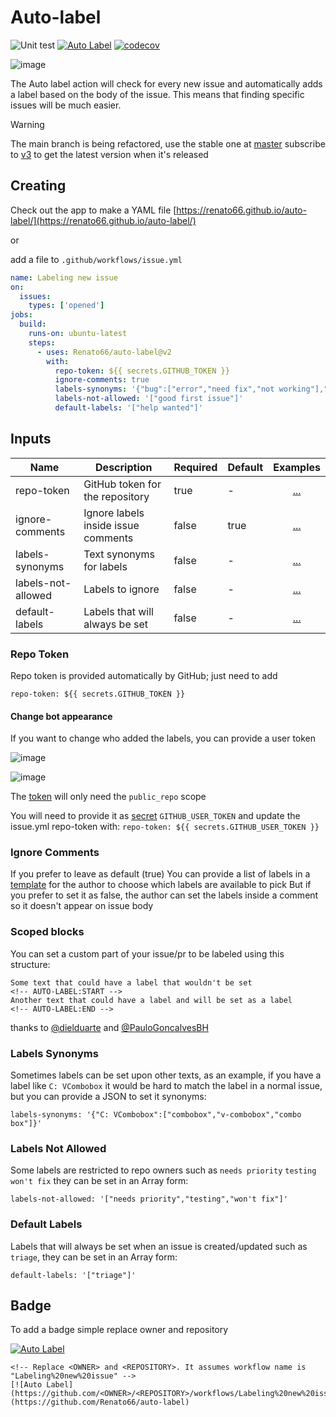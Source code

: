 # Auto-label

![Unit test](https://github.com/Renato66/auto-label/workflows/Unit%20test/badge.svg)
[![Auto Label](https://github.com/Renato66/auto-label/workflows/Labeling%20new%20issue/badge.svg)](https://github.com/Renato66/auto-label)
[![codecov](https://codecov.io/gh/Renato66/auto-label/branch/master/graph/badge.svg)](https://codecov.io/gh/Renato66/auto-label)

![image](https://user-images.githubusercontent.com/9284273/79672530-57c1db80-81a9-11ea-900c-3b4f73984e0a.png)

The Auto label action will check for every new issue and automatically adds a label based on the body of the issue. This means that finding specific issues will be much easier.

> [!WARNING]  
> The main branch is being refactored, use the stable one at [master](https://github.com/Renato66/auto-label/tree/master) subscribe to [v3](https://github.com/Renato66/auto-label/issues/75) to get the latest version when it's released

## Creating

Check out the app to make a YAML file
[https://renato66.github.io/auto-label/](https://renato66.github.io/auto-label/)

or

add a file to `.github/workflows/issue.yml`

```yml
name: Labeling new issue
on:
  issues:
    types: ['opened']
jobs:
  build:
    runs-on: ubuntu-latest
    steps:
      - uses: Renato66/auto-label@v2
        with:
          repo-token: ${{ secrets.GITHUB_TOKEN }}
          ignore-comments: true
          labels-synonyms: '{"bug":["error","need fix","not working"],"enhancement":["upgrade"],"question":["help"]}'
          labels-not-allowed: '["good first issue"]'
          default-labels: '["help wanted"]'
```

## Inputs

| Name               | Description                         | Required | Default |          Examples          |
| ------------------ | ----------------------------------- | -------- | ------- | :------------------------: |
| repo-token         | GitHub token for the repository     | true     | -       |     [...](#repo-token)     |
| ignore-comments    | Ignore labels inside issue comments | false    | true    |  [...](#ignore-comments)   |
| labels-synonyms    | Text synonyms for labels            | false    | -       |  [...](#labels-synonyms)   |
| labels-not-allowed | Labels to ignore                    | false    | -       | [...](#labels-not-allowed) |
| default-labels     | Labels that will always be set      | false    | -       |   [...](#default-labels)   |

### Repo Token

Repo token is provided automatically by GitHub; just need to add

```
repo-token: ${{ secrets.GITHUB_TOKEN }}
```

#### Change bot appearance

If you want to change who added the labels, you can provide a user token

![image](https://user-images.githubusercontent.com/9284273/79672221-678bf080-81a6-11ea-908e-fb875772121a.png)

![image](https://user-images.githubusercontent.com/9284273/79672289-e123de80-81a6-11ea-9faa-237adc0873f0.png)

The [token](https://help.github.com/en/github/authenticating-to-github/creating-a-personal-access-token-for-the-command-line) will only need the `public_repo` scope

You will need to provide it as [secret](https://help.github.com/en/actions/configuring-and-managing-workflows/creating-and-storing-encrypted-secrets) `GITHUB_USER_TOKEN`
and update the issue.yml repo-token with:
`repo-token: ${{ secrets.GITHUB_USER_TOKEN }}`

### Ignore Comments

If you prefer to leave as default (true) You can provide a list of labels in a [template](https://help.github.com/en/github/building-a-strong-community/configuring-issue-templates-for-your-repository#configuring-the-template-chooser) for the author to choose which labels are available to pick
But if you prefer to set it as false, the author can set the labels inside a comment so it doesn't appear on issue body

### Scoped blocks

You can set a custom part of your issue/pr to be labeled using this structure:

```
Some text that could have a label that wouldn't be set
<!-- AUTO-LABEL:START -->
Another text that could have a label and will be set as a label
<!-- AUTO-LABEL:END -->
```

thanks to [@dielduarte](https://github.com/dielduarte) and [@PauloGoncalvesBH](https://github.com/PauloGoncalvesBH)

### Labels Synonyms

Sometimes labels can be set upon other texts, as an example, if you have a label like `C: VCombobox` it would be hard to match the label in a normal issue, but you can provide a JSON to set it synonyms:

```
labels-synonyms: '{"C: VCombobox":["combobox","v-combobox","combo box"]}'
```

### Labels Not Allowed

Some labels are restricted to repo owners such as `needs priority` `testing` `won't fix` they can be set in an Array form:

```
labels-not-allowed: '["needs priority","testing","won't fix"]'
```

### Default Labels

Labels that will always be set when an issue is created/updated such as `triage`, they can be set in an Array form:

```
default-labels: '["triage"]'
```

## Badge

To add a badge simple replace owner and repository

<!-- Replace <OWNER> and <REPOSITORY>. It assumes workflow name is "Labeling%20new%20issue" -->

[![Auto Label](https://github.com/Renato66/auto-label/workflows/Labeling%20new%20issue/badge.svg)](https://github.com/Renato66/auto-label)

```
<!-- Replace <OWNER> and <REPOSITORY>. It assumes workflow name is "Labeling%20new%20issue" -->
[![Auto Label](https://github.com/<OWNER>/<REPOSITORY>/workflows/Labeling%20new%20issue/badge.svg)](https://github.com/Renato66/auto-label)
```
